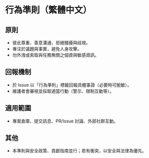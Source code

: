 # 行為準則（繁體中文）

## 原則
- 彼此尊重、善意溝通，拒絕騷擾與歧視。
- 專注於議題與事實，避免人身攻擊。
- 勿外洩或索取與任務無關之個資與敏感資訊。

## 回報機制
- 於 Issue 以「行為準則」標籤回報具體事證（必要時可脫敏）。
- 維護者會審視並採取適當行動（警示、限制互動等）。

## 適用範圍
- 專案倉庫、提交訊息、PR/Issue 討論、外部社群互動。

## 其他
- 本準則與安全政策、貢獻指南並行；若有衝突，以安全與法律為優先。
